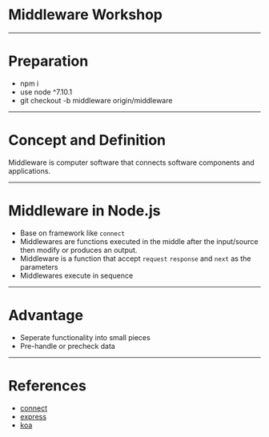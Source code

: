 # Middleware Workshop

---
# Preparation
* npm i
* use node ^7.10.1
* git checkout -b middleware origin/middleware

---
# Concept and Definition

Middleware is computer software that connects software components and applications.

---
# Middleware in Node.js

* Base on framework like `connect`
* Middlewares are functions executed in the middle after the input/source then modify or produces an output.
* Middleware is a function that accept `request` `response` and `next` as the parameters
* Middlewares execute in sequence

---
# Advantage

* Seperate functionality into small pieces
* Pre-handle or precheck data

---
# References
* [connect](https://github.com/senchalabs/connect)
* [express](https://expressjs.com/)
* [koa](http://koajs.com/)
